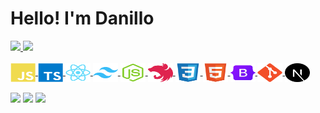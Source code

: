 # Hello! I'm Danillo

<div>
  <a href="https://beacons.ai/danilloboing">
  <img height="180em" src="https://github-readme-stats.vercel.app/api?username=danilloboing&show_icons=true&theme=dark&include_all_commits=true&count_private=true"/>
  <img height="180em" src="https://github-readme-stats.vercel.app/api/top-langs/?username=danilloboing&layout=compact&langs_count=16&theme=dark"/>
</div>
  
<div style="display: inline_block"><br>
    <img align="center" alt="Danillo-Js" height="30" width="40" src="https://raw.githubusercontent.com/devicons/devicon/master/icons/javascript/javascript-plain.svg">
  <img align="center" alt="Danillo-Js" height="30" width="40" src="https://raw.githubusercontent.com/devicons/devicon/master/icons/typescript/typescript-plain.svg">
  <img align="center" alt="Danillo-React" height="30" width="40" src="https://raw.githubusercontent.com/devicons/devicon/master/icons/react/react-original.svg">
    <img align="center" alt="Danillo-Js" height="30" width="40" src="https://raw.githubusercontent.com/devicons/devicon/master/icons/tailwindcss/tailwindcss-plain.svg">
  <img align="center" alt="Danillo-Js" height="30" width="40" src="https://raw.githubusercontent.com/devicons/devicon/master/icons/nodejs/nodejs-plain.svg">
  <img align="center" alt="Danillo-Js" height="30" width="40" src="https://raw.githubusercontent.com/devicons/devicon/master/icons/nestjs/nestjs-plain.svg">
    <img align="center" alt="Danillo-CSS" height="30" width="40" src="https://raw.githubusercontent.com/devicons/devicon/master/icons/css3/css3-original.svg">
  <img align="center" alt="Danillo-HTML" height="30" width="40" 
      src="https://raw.githubusercontent.com/devicons/devicon/master/icons/html5/html5-original.svg">
    <img align="center" alt="Danillo-Bootstrap" height="30" width="40" src="https://github.com/devicons/devicon/blob/master/icons/bootstrap/bootstrap-original.svg">
    <img align="center" alt="Danillo-Git" height="30" width="40" src="https://github.com/devicons/devicon/blob/master/icons/git/git-original.svg">
      <img align="center" alt="Danillo-Nextjs" height="30" width="40" src="https://raw.githubusercontent.com/devicons/devicon/master/icons/nextjs/nextjs-original.svg">
</div>
  <br>
<div>
  <a href = "mailto:danillo.boing.souza@gmail.com"><img src="https://img.shields.io/badge/-Gmail-%23333?style=for-the-badge&logo=gmail&logoColor=white" target="_blank"></a>
  <a href="https://www.linkedin.com/in/danilloboing/" target="_blank"><img src="https://img.shields.io/badge/-LinkedIn-%230077B5?style=for-the-badge&logo=linkedin&logoColor=white" target="_blank"></a>   
  <link href = "https://wa.me/4791131104"><img src=https://img.shields.io/badge/WhatsApp-25D366?style=for-the-badge&logo=whatsapp&logoColor=white
 </div>
  <br>

